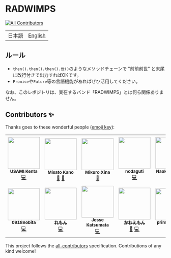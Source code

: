 # RADWIMPS
<!-- ALL-CONTRIBUTORS-BADGE:START - Do not remove or modify this section -->
[![All Contributors](https://img.shields.io/badge/all_contributors-14-orange.svg?style=flat-square)](#contributors-)
<!-- ALL-CONTRIBUTORS-BADGE:END -->

<table>
  <tbody>
    <tr>
      <td>
        <span>日本語</span>
      </td>
      <td>
        <a href="README.en.md">English</span>
      </td>
    </tr>
  </tbody>
</table>

## ルール
- `then().then().then().世()`のようなメソッドチェーンで "前前前世" と末尾に改行付きで出力すればOKです。
- `Promise`や`Future`等の言語機能があればぜひ活用してください。

 
なお、このレポジトリは、実在するバンド「RADWIMPS」とは何ら関係ありません。

## Contributors ✨

Thanks goes to these wonderful people ([emoji key](https://allcontributors.org/docs/en/emoji-key)):

<!-- ALL-CONTRIBUTORS-LIST:START - Do not remove or modify this section -->
<!-- prettier-ignore-start -->
<!-- markdownlint-disable -->
<table>
  <tr>
    <td align="center"><a href="https://tadsan.github.io/"><img src="https://avatars1.githubusercontent.com/u/822086?v=4" width="100px;" alt=""/><br /><sub><b>USAMI Kenta</b></sub></a><br /><a href="https://github.com/approvers/RADWIMPS/commits?author=zonuexe" title="Code">💻</a></td>
    <td align="center"><a href="https://github.com/mirror-kt"><img src="https://avatars0.githubusercontent.com/u/43880251?v=4" width="100px;" alt=""/><br /><sub><b>Misato Kano</b></sub></a><br /><a href="https://github.com/approvers/RADWIMPS/pulls?q=is%3Apr+reviewed-by%3Amirror-kt" title="Reviewed Pull Requests">👀</a> <a href="https://github.com/approvers/RADWIMPS/commits?author=mirror-kt" title="Documentation">📖</a></td>
    <td align="center"><a href="http://mikuroxina.github.io/portfolio"><img src="https://avatars2.githubusercontent.com/u/10331164?v=4" width="100px;" alt=""/><br /><sub><b>Mikuro Xina</b></sub></a><br /><a href="https://github.com/approvers/RADWIMPS/pulls?q=is%3Apr+reviewed-by%3AMikuroXina" title="Reviewed Pull Requests">👀</a></td>
    <td align="center"><a href="https://nodaguti.github.io/"><img src="https://avatars0.githubusercontent.com/u/27622?v=4" width="100px;" alt=""/><br /><sub><b>nodaguti</b></sub></a><br /><a href="https://github.com/approvers/RADWIMPS/commits?author=nodaguti" title="Code">💻</a></td>
    <td align="center"><a href="https://siketyan.dev"><img src="https://avatars3.githubusercontent.com/u/12772118?v=4" width="100px;" alt=""/><br /><sub><b>Naoki Ikeguchi</b></sub></a><br /><a href="https://github.com/approvers/RADWIMPS/pulls?q=is%3Apr+reviewed-by%3ASiketyan" title="Reviewed Pull Requests">👀</a> <a href="https://github.com/approvers/RADWIMPS/commits?author=Siketyan" title="Code">💻</a></td>
    <td align="center"><a href="http://www.twitter.com/raiga_tech/"><img src="https://avatars2.githubusercontent.com/u/44018535?v=4" width="100px;" alt=""/><br /><sub><b>ライガー</b></sub></a><br /><a href="https://github.com/approvers/RADWIMPS/commits?author=raiga0310" title="Documentation">📖</a></td>
    <td align="center"><a href="https://twitter.com/programmer_shun"><img src="https://avatars0.githubusercontent.com/u/37236438?v=4" width="100px;" alt=""/><br /><sub><b>Shuntaro Nishizawa</b></sub></a><br /><a href="https://github.com/approvers/RADWIMPS/pulls?q=is%3Apr+reviewed-by%3Ashun-shobon" title="Reviewed Pull Requests">👀</a></td>
  </tr>
  <tr>
    <td align="center"><a href="https://scrapbox.io/0918nobita"><img src="https://avatars1.githubusercontent.com/u/8453302?v=4" width="100px;" alt=""/><br /><sub><b>0918nobita</b></sub></a><br /><a href="https://github.com/approvers/RADWIMPS/commits?author=0918nobita" title="Code">💻</a></td>
    <td align="center"><a href="http://lemon.wktk.so"><img src="https://avatars2.githubusercontent.com/u/17427152?v=4" width="100px;" alt=""/><br /><sub><b>れもん</b></sub></a><br /><a href="https://github.com/approvers/RADWIMPS/commits?author=lemoncmd" title="Code">💻</a></td>
    <td align="center"><a href="https://naturalclar.dev"><img src="https://avatars1.githubusercontent.com/u/6936373?v=4" width="100px;" alt=""/><br /><sub><b>Jesse Katsumata</b></sub></a><br /><a href="https://github.com/approvers/RADWIMPS/commits?author=Naturalclar" title="Code">💻</a></td>
    <td align="center"><a href="https://github.com/kawaemon"><img src="https://avatars2.githubusercontent.com/u/34652535?v=4" width="100px;" alt=""/><br /><sub><b>かわえもん</b></sub></a><br /><a href="https://github.com/approvers/RADWIMPS/pulls?q=is%3Apr+reviewed-by%3Akawaemon" title="Reviewed Pull Requests">👀</a> <a href="https://github.com/approvers/RADWIMPS/commits?author=kawaemon" title="Code">💻</a></td>
    <td align="center"><a href="https://github.com/primenumber"><img src="https://avatars2.githubusercontent.com/u/1918373?v=4" width="100px;" alt=""/><br /><sub><b>prime number</b></sub></a><br /><a href="https://github.com/approvers/RADWIMPS/commits?author=primenumber" title="Code">💻</a></td>
    <td align="center"><a href="https://www.notion.so/Kensei-Nakada-s-Resume-b862aae001a644e5b094099a4444773a"><img src="https://avatars3.githubusercontent.com/u/44139130?v=4" width="100px;" alt=""/><br /><sub><b>sanposhiho</b></sub></a><br /><a href="https://github.com/approvers/RADWIMPS/commits?author=sanposhiho" title="Code">💻</a></td>
    <td align="center"><a href="http://shirakia.com"><img src="https://avatars0.githubusercontent.com/u/728375?v=4" width="100px;" alt=""/><br /><sub><b>Atsuo Shiraki</b></sub></a><br /><a href="https://github.com/approvers/RADWIMPS/commits?author=shirakia" title="Code">💻</a></td>
  </tr>
</table>

<!-- markdownlint-enable -->
<!-- prettier-ignore-end -->
<!-- ALL-CONTRIBUTORS-LIST:END -->

This project follows the [all-contributors](https://github.com/all-contributors/all-contributors) specification. Contributions of any kind welcome!